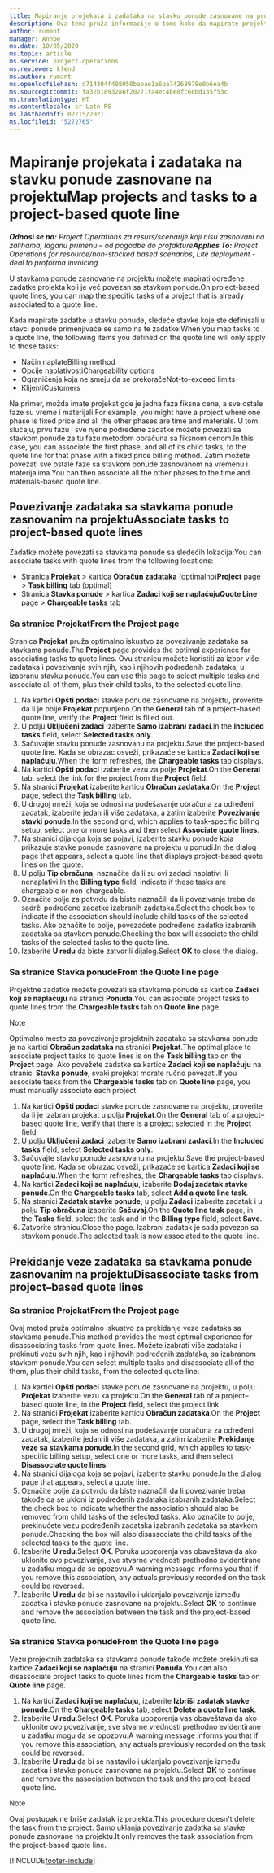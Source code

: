 ```yaml
---
title: Mapiranje projekata i zadataka na stavku ponude zasnovane na projektu
description: Ova tema pruža informacije o tome kako da mapirate projekte i zadatke u predmet zadatka zasnovanog na projektu.
author: rumant
manager: Annbe
ms.date: 10/05/2020
ms.topic: article
ms.service: project-operations
ms.reviewer: kfend
ms.author: rumant
ms.openlocfilehash: d714304f408050babae1a6ba74268979e0b6ea4b
ms.sourcegitcommit: fa32b1893286f20271fa4ec4be8fc68bd135f53c
ms.translationtype: HT
ms.contentlocale: sr-Latn-RS
ms.lasthandoff: 02/15/2021
ms.locfileid: "5272765"
---
```

# <a name="map-projects-and-tasks-to-a-project-based-quote-line"></a><span data-ttu-id="9c2f8-103">Mapiranje projekata i zadataka na stavku ponude zasnovane na projektu</span><span class="sxs-lookup"><span data-stu-id="9c2f8-103">Map projects and tasks to a project-based quote line</span></span>

<span data-ttu-id="9c2f8-104">_**Odnosi se na:** Project Operations za resurs/scenarije koji nisu zasnovani na zalihama, laganu primenu – od pogodbe do profakture_</span><span class="sxs-lookup"><span data-stu-id="9c2f8-104">_**Applies To:** Project Operations for resource/non-stocked based scenarios, Lite deployment - deal to proforma invoicing_</span></span>

<span data-ttu-id="9c2f8-105">U stavkama ponude zasnovane na projektu možete mapirati određene zadatke projekta koji je već povezan sa stavkom ponude.</span><span class="sxs-lookup"><span data-stu-id="9c2f8-105">On project-based quote lines, you can map the specific tasks of a project that is already associated to a quote line.</span></span>

<span data-ttu-id="9c2f8-106">Kada mapirate zadatke u stavku ponude, sledeće stavke koje ste definisali u stavci ponude primenjivaće se samo na te zadatke:</span><span class="sxs-lookup"><span data-stu-id="9c2f8-106">When you map tasks to a quote line, the following items you defined on the quote line will only apply to those tasks:</span></span>

- <span data-ttu-id="9c2f8-107">Način naplate</span><span class="sxs-lookup"><span data-stu-id="9c2f8-107">Billing method</span></span>
- <span data-ttu-id="9c2f8-108">Opcije naplativosti</span><span class="sxs-lookup"><span data-stu-id="9c2f8-108">Chargeability options</span></span>
- <span data-ttu-id="9c2f8-109">Ograničenja koja ne smeju da se prekorače</span><span class="sxs-lookup"><span data-stu-id="9c2f8-109">Not-to-exceed limits</span></span>
- <span data-ttu-id="9c2f8-110">Klijenti</span><span class="sxs-lookup"><span data-stu-id="9c2f8-110">Customers</span></span>

<span data-ttu-id="9c2f8-111">Na primer, možda imate projekat gde je jedna faza fiksna cena, a sve ostale faze su vreme i materijali.</span><span class="sxs-lookup"><span data-stu-id="9c2f8-111">For example, you might have a project where one phase is fixed price and all the other phases are time and materials.</span></span> <span data-ttu-id="9c2f8-112">U tom slučaju, prvu fazu i sve njene podređene zadatke možete povezati sa stavkom ponude za tu fazu metodom obračuna sa fiksnom cenom.</span><span class="sxs-lookup"><span data-stu-id="9c2f8-112">In this case, you can associate the first phase, and all of its child tasks, to the quote line for that phase with a fixed price billing method.</span></span> <span data-ttu-id="9c2f8-113">Zatim možete povezati sve ostale faze sa stavkom ponude zasnovanom na vremenu i materijalima.</span><span class="sxs-lookup"><span data-stu-id="9c2f8-113">You can then associate all the other phases to the time and materials-based quote line.</span></span>

## <a name="associate-tasks-to-project-based-quote-lines"></a><span data-ttu-id="9c2f8-114">Povezivanje zadataka sa stavkama ponude zasnovanim na projektu</span><span class="sxs-lookup"><span data-stu-id="9c2f8-114">Associate tasks to project-based quote lines</span></span>

<span data-ttu-id="9c2f8-115">Zadatke možete povezati sa stavkama ponude sa sledećih lokacija:</span><span class="sxs-lookup"><span data-stu-id="9c2f8-115">You can associate tasks with quote lines from the following locations:</span></span>

- <span data-ttu-id="9c2f8-116">Stranica **Projekat** > kartica **Obračun zadataka** (optimalno)</span><span class="sxs-lookup"><span data-stu-id="9c2f8-116">**Project** page > **Task billing** tab (optimal)</span></span>
- <span data-ttu-id="9c2f8-117">Stranica **Stavka ponude** > kartica **Zadaci koji se naplaćuju**</span><span class="sxs-lookup"><span data-stu-id="9c2f8-117">**Quote Line** page > **Chargeable tasks** tab</span></span> 

### <a name="from-the-project-page"></a><span data-ttu-id="9c2f8-118">Sa stranice Projekat</span><span class="sxs-lookup"><span data-stu-id="9c2f8-118">From the Project page</span></span>

<span data-ttu-id="9c2f8-119">Stranica **Projekat** pruža optimalno iskustvo za povezivanje zadataka sa stavkama ponude.</span><span class="sxs-lookup"><span data-stu-id="9c2f8-119">The **Project** page provides the optimal experience for associating tasks to quote lines.</span></span> <span data-ttu-id="9c2f8-120">Ovu stranicu možete koristiti za izbor više zadataka i povezivanje svih njih, kao i njihovih podređenih zadataka, u izabranu stavku ponude.</span><span class="sxs-lookup"><span data-stu-id="9c2f8-120">You can use this page to select multiple tasks and associate all of them, plus their child tasks, to the selected quote line.</span></span>

1. <span data-ttu-id="9c2f8-121">Na kartici **Opšti podaci** stavke ponude zasnovane na projektu, proverite da li je polje **Projekat** popunjeno.</span><span class="sxs-lookup"><span data-stu-id="9c2f8-121">On the **General** tab of a project–based quote line, verify the **Project** field is filled out.</span></span>
2. <span data-ttu-id="9c2f8-122">U polju **Uključeni zadaci** izaberite **Samo izabrani zadaci**.</span><span class="sxs-lookup"><span data-stu-id="9c2f8-122">In the **Included tasks** field, select **Selected tasks only**.</span></span>
3. <span data-ttu-id="9c2f8-123">Sačuvajte stavku ponude zasnovanu na projektu.</span><span class="sxs-lookup"><span data-stu-id="9c2f8-123">Save the project-based quote line.</span></span> <span data-ttu-id="9c2f8-124">Kada se obrazac osveži, prikazaće se kartica **Zadaci koji se naplaćuju**.</span><span class="sxs-lookup"><span data-stu-id="9c2f8-124">When the form refreshes, the **Chargeable tasks** tab displays.</span></span>
4. <span data-ttu-id="9c2f8-125">Na kartici **Opšti podaci** izaberite vezu za polje **Projekat**.</span><span class="sxs-lookup"><span data-stu-id="9c2f8-125">On the **General** tab, select the link for the project from the **Project** field.</span></span>
5. <span data-ttu-id="9c2f8-126">Na stranici **Projekat** izaberite karticu **Obračun zadataka**.</span><span class="sxs-lookup"><span data-stu-id="9c2f8-126">On the **Project** page, select the **Task billing** tab.</span></span>
6. <span data-ttu-id="9c2f8-127">U drugoj mreži, koja se odnosi na podešavanje obračuna za određeni zadatak, izaberite jedan ili više zadataka, a zatim izaberite **Povezivanje stavki ponude**.</span><span class="sxs-lookup"><span data-stu-id="9c2f8-127">In the second grid, which applies to task-specific billing setup, select one or more tasks and then select **Associate quote lines**.</span></span>
7. <span data-ttu-id="9c2f8-128">Na stranici dijaloga koja se pojavi, izaberite stavku ponude koja prikazuje stavke ponude zasnovane na projektu u ponudi.</span><span class="sxs-lookup"><span data-stu-id="9c2f8-128">In the dialog page that appears, select a quote line that displays project-based quote lines on the quote.</span></span>
8. <span data-ttu-id="9c2f8-129">U polju **Tip obračuna**, naznačite da li su ovi zadaci naplativi ili nenaplativi.</span><span class="sxs-lookup"><span data-stu-id="9c2f8-129">In the **Billing type** field, indicate if these tasks are chargeable or non-chargeable.</span></span>
9. <span data-ttu-id="9c2f8-130">Označite polje za potvrdu da biste naznačili da li povezivanje treba da sadrži podređene zadatke izabranih zadataka.</span><span class="sxs-lookup"><span data-stu-id="9c2f8-130">Select the check box to indicate if the association should include child tasks of the selected tasks.</span></span> <span data-ttu-id="9c2f8-131">Ako označite to polje, povezaćete podređene zadatke izabranih zadataka sa stavkom ponude.</span><span class="sxs-lookup"><span data-stu-id="9c2f8-131">Checking the box will associate the child tasks of the selected tasks to the quote line.</span></span>
10. <span data-ttu-id="9c2f8-132">Izaberite **U redu** da biste zatvorili dijalog.</span><span class="sxs-lookup"><span data-stu-id="9c2f8-132">Select **OK** to close the dialog.</span></span>

### <a name="from-the-quote-line-page"></a><span data-ttu-id="9c2f8-133">Sa stranice Stavka ponude</span><span class="sxs-lookup"><span data-stu-id="9c2f8-133">From the Quote line page</span></span>

<span data-ttu-id="9c2f8-134">Projektne zadatke možete povezati sa stavkama ponude sa kartice **Zadaci koji se naplaćuju** na stranici **Ponuda**.</span><span class="sxs-lookup"><span data-stu-id="9c2f8-134">You can associate project tasks to quote lines from the **Chargeable tasks** tab on **Quote line** page.</span></span>

>[!NOTE]
><span data-ttu-id="9c2f8-135">Optimalno mesto za povezivanje projektnih zadataka sa stavkama ponude je na kartici **Obračun zadataka** na stranici **Projekat**.</span><span class="sxs-lookup"><span data-stu-id="9c2f8-135">The optimal place to associate project tasks to quote lines is on the **Task billing** tab on the **Project** page.</span></span> <span data-ttu-id="9c2f8-136">Ako povežete zadatke sa kartice **Zadaci koji se naplaćuju** na stranici **Stavka ponude**, svaki projekat morate ručno povezati.</span><span class="sxs-lookup"><span data-stu-id="9c2f8-136">If you associate tasks from the **Chargeable tasks** tab on **Quote line** page, you must manually associate each project.</span></span>

1. <span data-ttu-id="9c2f8-137">Na kartici **Opšti podaci** stavke ponude zasnovane na projektu, proverite da li je izabran projekat u polju **Projekat**.</span><span class="sxs-lookup"><span data-stu-id="9c2f8-137">On the **General** tab of a project–based quote line, verify that there is a project selected in the **Project** field.</span></span>
2. <span data-ttu-id="9c2f8-138">U polju **Uključeni zadaci** izaberite **Samo izabrani zadaci**.</span><span class="sxs-lookup"><span data-stu-id="9c2f8-138">In the **Included tasks** field, select **Selected tasks only**.</span></span>
3. <span data-ttu-id="9c2f8-139">Sačuvajte stavku ponude zasnovanu na projektu.</span><span class="sxs-lookup"><span data-stu-id="9c2f8-139">Save the project-based quote line.</span></span> <span data-ttu-id="9c2f8-140">Kada se obrazac osveži, prikazaće se kartica **Zadaci koji se naplaćuju**.</span><span class="sxs-lookup"><span data-stu-id="9c2f8-140">When the form refreshes, the **Chargeable tasks** tab displays.</span></span>
4. <span data-ttu-id="9c2f8-141">Na kartici **Zadaci koji se naplaćuju**, izaberite **Dodaj zadatak stavke ponude**.</span><span class="sxs-lookup"><span data-stu-id="9c2f8-141">On the **Chargeable tasks** tab, select **Add a quote line task**.</span></span>
5. <span data-ttu-id="9c2f8-142">Na stranici **Zadatak stavke ponude**, u polju **Zadaci** izaberite zadatak i u polju **Tip obračuna** izaberite **Sačuvaj**.</span><span class="sxs-lookup"><span data-stu-id="9c2f8-142">On the **Quote line task** page, in the **Tasks** field, select the task and in the **Billing type** field, select **Save**.</span></span> 
6. <span data-ttu-id="9c2f8-143">Zatvorite stranicu.</span><span class="sxs-lookup"><span data-stu-id="9c2f8-143">Close the page.</span></span> <span data-ttu-id="9c2f8-144">Izabrani zadatak je sada povezan sa stavkom ponude.</span><span class="sxs-lookup"><span data-stu-id="9c2f8-144">The selected task is now associated to the quote line.</span></span>

## <a name="disassociate-tasks-from-projectbased-quote-lines"></a><span data-ttu-id="9c2f8-145">Prekidanje veze zadataka sa stavkama ponude zasnovanim na projektu</span><span class="sxs-lookup"><span data-stu-id="9c2f8-145">Disassociate tasks from project–based quote lines</span></span>

### <a name="from-the-project-page"></a><span data-ttu-id="9c2f8-146">Sa stranice Projekat</span><span class="sxs-lookup"><span data-stu-id="9c2f8-146">From the Project page</span></span>

<span data-ttu-id="9c2f8-147">Ovaj metod pruža optimalno iskustvo za prekidanje veze zadataka sa stavkama ponude.</span><span class="sxs-lookup"><span data-stu-id="9c2f8-147">This method provides the most optimal experience for disassociating tasks from quote lines.</span></span> <span data-ttu-id="9c2f8-148">Možete izabrati više zadataka i prekinuti vezu svih njih, kao i njihovih podređenih zadataka, sa izabranom stavkom ponude.</span><span class="sxs-lookup"><span data-stu-id="9c2f8-148">You can select multiple tasks and disassociate all of the them, plus their child tasks, from the selected quote line.</span></span>

1. <span data-ttu-id="9c2f8-149">Na kartici **Opšti podaci** stavke ponude zasnovane na projektu, u polju **Projekat** izaberite vezu ka projektu.</span><span class="sxs-lookup"><span data-stu-id="9c2f8-149">On the **General** tab of a project–based quote line, in the **Project** field, select the project link.</span></span>
2. <span data-ttu-id="9c2f8-150">Na stranici **Projekat** izaberite karticu **Obračun zadataka**.</span><span class="sxs-lookup"><span data-stu-id="9c2f8-150">On the **Project** page, select the **Task billing** tab.</span></span>
3. <span data-ttu-id="9c2f8-151">U drugoj mreži, koja se odnosi na podešavanje obračuna za određeni zadatak, izaberite jedan ili više zadataka, a zatim izaberite **Prekidanje veze sa stavkama ponude**.</span><span class="sxs-lookup"><span data-stu-id="9c2f8-151">In the second grid, which applies to task-specific billing setup, select one or more tasks, and then select **Disassociate quote lines**.</span></span>
4. <span data-ttu-id="9c2f8-152">Na stranici dijaloga koja se pojavi, izaberite stavku ponude.</span><span class="sxs-lookup"><span data-stu-id="9c2f8-152">In the dialog page that appears, select a quote line.</span></span>
5. <span data-ttu-id="9c2f8-153">Označite polje za potvrdu da biste naznačili da li povezivanje treba takođe da se ukloni iz podređenih zadataka izabranih zadataka.</span><span class="sxs-lookup"><span data-stu-id="9c2f8-153">Select the check box to indicate whether the association should also be removed from child tasks of the selected tasks.</span></span> <span data-ttu-id="9c2f8-154">Ako označite to polje, prekinućete vezu podređenih zadataka izabranih zadataka sa stavkom ponude.</span><span class="sxs-lookup"><span data-stu-id="9c2f8-154">Checking the box will also disassociate the child tasks of the selected tasks to the quote line.</span></span>
6. <span data-ttu-id="9c2f8-155">Izaberite **U redu**.</span><span class="sxs-lookup"><span data-stu-id="9c2f8-155">Select **OK**.</span></span> <span data-ttu-id="9c2f8-156">Poruka upozorenja vas obaveštava da ako uklonite ovo povezivanje, sve stvarne vrednosti prethodno evidentirane u zadatku mogu da se opozovu.</span><span class="sxs-lookup"><span data-stu-id="9c2f8-156">A warning message informs you that if you remove this association, any actuals previously recorded on the task could be reversed.</span></span> 
7. <span data-ttu-id="9c2f8-157">Izaberite **U redu** da bi se nastavilo i uklanjalo povezivanje između zadatka i stavke ponude zasnovane na projektu.</span><span class="sxs-lookup"><span data-stu-id="9c2f8-157">Select **OK** to continue and remove the association between the task and the project-based quote line.</span></span>

### <a name="from-the-quote-line-page"></a><span data-ttu-id="9c2f8-158">Sa stranice Stavka ponude</span><span class="sxs-lookup"><span data-stu-id="9c2f8-158">From the Quote line page</span></span>

<span data-ttu-id="9c2f8-159">Vezu projektnih zadataka sa stavkama ponude takođe možete prekinuti sa kartice **Zadaci koji se naplaćuju** na stranici **Ponuda**.</span><span class="sxs-lookup"><span data-stu-id="9c2f8-159">You can also disassociate project tasks to quote lines from the **Chargeable tasks** tab on **Quote line** page.</span></span>

1. <span data-ttu-id="9c2f8-160">Na kartici **Zadaci koji se naplaćuju**, izaberite **Izbriši zadatak stavke ponude**.</span><span class="sxs-lookup"><span data-stu-id="9c2f8-160">On the **Chargeable tasks** tab, select **Delete a quote line task**.</span></span>
2. <span data-ttu-id="9c2f8-161">Izaberite **U redu**.</span><span class="sxs-lookup"><span data-stu-id="9c2f8-161">Select **OK**.</span></span> <span data-ttu-id="9c2f8-162">Poruka upozorenja vas obaveštava da ako uklonite ovo povezivanje, sve stvarne vrednosti prethodno evidentirane u zadatku mogu da se opozovu.</span><span class="sxs-lookup"><span data-stu-id="9c2f8-162">A warning message informs you that if you remove this association, any actuals previously recorded on the task could be reversed.</span></span> 
3. <span data-ttu-id="9c2f8-163">Izaberite **U redu** da bi se nastavilo i uklanjalo povezivanje između zadatka i stavke ponude zasnovane na projektu.</span><span class="sxs-lookup"><span data-stu-id="9c2f8-163">Select **OK** to continue and remove the association between the task and the project-based quote line.</span></span>

>[!NOTE]
> <span data-ttu-id="9c2f8-164">Ovaj postupak ne briše zadatak iz projekta.</span><span class="sxs-lookup"><span data-stu-id="9c2f8-164">This procedure doesn't delete the task from the project.</span></span> <span data-ttu-id="9c2f8-165">Samo uklanja povezivanje zadatka sa stavke ponude zasnovane na projektu.</span><span class="sxs-lookup"><span data-stu-id="9c2f8-165">It only removes the task association from the project-based quote line.</span></span>


[!INCLUDE[footer-include](../../includes/footer-banner.md)]